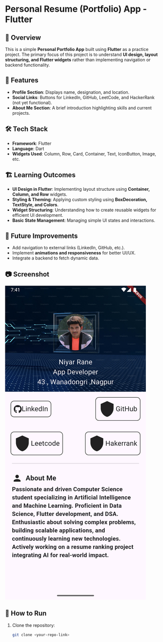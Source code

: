 # Personal Resume (Portfolio) App - Flutter  

## 📌 Overview  
This is a simple **Personal Portfolio App** built using **Flutter** as a practice project. The primary focus of this project is to understand **UI design, layout structuring, and Flutter widgets** rather than implementing navigation or backend functionality.  

## 🎯 Features  
- **Profile Section**: Displays name, designation, and location.  
- **Social Links**: Buttons for LinkedIn, GitHub, LeetCode, and HackerRank (not yet functional).  
- **About Me Section**: A brief introduction highlighting skills and current projects.  

## 🛠️ Tech Stack  
- **Framework**: Flutter  
- **Language**: Dart  
- **Widgets Used**: Column, Row, Card, Container, Text, IconButton, Image, etc.  

## 🏗️ Learning Outcomes  
- **UI Design in Flutter**: Implementing layout structure using **Container, Column, and Row** widgets.  
- **Styling & Theming**: Applying custom styling using **BoxDecoration, TextStyle, and Colors**.  
- **Widget Structuring**: Understanding how to create reusable widgets for efficient UI development.  
- **Basic State Management**: Managing simple UI states and interactions.  

## 📌 Future Improvements  
- Add navigation to external links (LinkedIn, GitHub, etc.).  
- Implement **animations and responsiveness** for better UI/UX.  
- Integrate a backend to fetch dynamic data.  

## 📷 Screenshot  
![App Screenshot](image.png)  

## 🚀 How to Run  
1. Clone the repository:  
   ```bash
   git clone <your-repo-link>
